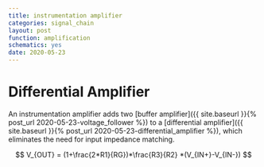 ```yaml
---
title: instrumentation amplifier
categories: signal_chain
layout: post
function: amplification
schematics: yes
date: 2020-05-23
---
```


# Differential Amplifier

An instrumentation amplifier adds two [buffer amplifier]({{ site.baseurl }}{% post_url 2020-05-23-voltage_follower %}) to a [differential amplifier]({{ site.baseurl }}{% post_url 2020-05-23-differential_amplifier %}), which eliminates the need for input impedance matching.

$$ V_{OUT} = (1+\frac{2*R1}{RG})*\frac{R3}{R2} *(V_{IN+}-V_{IN-}) $$
